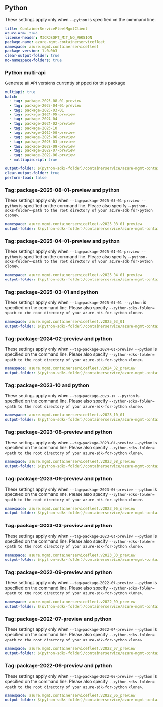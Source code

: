 ## Python

These settings apply only when `--python` is specified on the command line.

``` yaml $(python)
title: ContainerServiceFleetMgmtClient
azure-arm: true
license-header: MICROSOFT_MIT_NO_VERSION
package-name: azure-mgmt-containerservicefleet
namespace: azure.mgmt.containerservicefleet
package-version: 1.0.0b3
clear-output-folder: true
no-namespace-folders: true
```

### Python multi-api
Generate all API versions currently shipped for this package
```yaml $(python)
multiapi: true
batch:
  - tag: package-2025-08-01-preview
  - tag: package-2025-04-01-preview
  - tag: package-2025-03-01
  - tag: package-2024-05-preview
  - tag: package-2024-04
  - tag: package-2024-02-preview
  - tag: package-2023-10
  - tag: package-2023-08-preview
  - tag: package-2023-06-preview
  - tag: package-2023-03-preview
  - tag: package-2022-09-preview
  - tag: package-2022-07-preview
  - tag: package-2022-06-preview
  - multiapiscript: true
```

``` yaml $(multiapiscript)
output-folder: $(python-sdks-folder)/containerservice/azure-mgmt-containerservicefleet/azure/mgmt/containerservicefleet/
clear-output-folder: true
perform-load: false
```

### Tag: package-2025-08-01-preview and python
These settings apply only when `--tag=package-2025-08-01-preview --python` is specified on the command line.
Please also specify `--python-sdks-folder=<path to the root directory of your azure-sdk-for-python clone>`.

``` yaml $(tag) == 'package-2025-08-01-preview' && $(python)
namespace: azure.mgmt.containerservicefleet.v2025_08_01_preview
output-folder: $(python-sdks-folder)/containerservice/azure-mgmt-containerservicefleet/azure/mgmt/containerservicefleet/v2025_08_01_preview
```

### Tag: package-2025-04-01-preview and python
These settings apply only when `--tag=package-2025-04-01-preview --python` is specified on the command line.
Please also specify `--python-sdks-folder=<path to the root directory of your azure-sdk-for-python clone>`.

``` yaml $(tag) == 'package-2025-04-01-preview' && $(python)
namespace: azure.mgmt.containerservicefleet.v2025_04_01_preview
output-folder: $(python-sdks-folder)/containerservice/azure-mgmt-containerservicefleet/azure/mgmt/containerservicefleet/v2025_04_01_preview
```

### Tag: package-2025-03-01 and python

These settings apply only when `--tag=package-2025-03-01 --python` is specified on the command line.
Please also specify `--python-sdks-folder=<path to the root directory of your azure-sdk-for-python clone>`.

``` yaml $(tag) == 'package-2025-03-01' && $(python)
namespace: azure.mgmt.containerservicefleet.v2025_03_01
output-folder: $(python-sdks-folder)/containerservice/azure-mgmt-containerservicefleet/azure/mgmt/containerservicefleet/v2025_03_01
```

### Tag: package-2024-02-preview and python

These settings apply only when `--tag=package-2024-02-preview --python` is specified on the command line.
Please also specify `--python-sdks-folder=<path to the root directory of your azure-sdk-for-python clone>`.

``` yaml $(tag) == 'package-2024-02-preview' && $(python)
namespace: azure.mgmt.containerservicefleet.v2024_02_preview
output-folder: $(python-sdks-folder)/containerservice/azure-mgmt-containerservicefleet/azure/mgmt/containerservicefleet/v2024_02_preview
```

### Tag: package-2023-10 and python

These settings apply only when `--tag=package-2023-10 --python` is specified on the command line.
Please also specify `--python-sdks-folder=<path to the root directory of your azure-sdk-for-python clone>`.

``` yaml $(tag) == 'package-2023-10' && $(python)
namespace: azure.mgmt.containerservicefleet.v2023_10_01
output-folder: $(python-sdks-folder)/containerservice/azure-mgmt-containerservicefleet/azure/mgmt/containerservicefleet/v2023_10_01
```

### Tag: package-2023-08-preview and python

These settings apply only when `--tag=package-2023-08-preview --python` is specified on the command line.
Please also specify `--python-sdks-folder=<path to the root directory of your azure-sdk-for-python clone>`.

``` yaml $(tag) == 'package-2023-08-preview' && $(python)
namespace: azure.mgmt.containerservicefleet.v2023_08_preview
output-folder: $(python-sdks-folder)/containerservice/azure-mgmt-containerservicefleet/azure/mgmt/containerservicefleet/v2023_08_preview
```

### Tag: package-2023-06-preview and python

These settings apply only when `--tag=package-2023-06-preview --python` is specified on the command line.
Please also specify `--python-sdks-folder=<path to the root directory of your azure-sdk-for-python clone>`.

``` yaml $(tag) == 'package-2023-06-preview' && $(python)
namespace: azure.mgmt.containerservicefleet.v2023_06_preview
output-folder: $(python-sdks-folder)/containerservice/azure-mgmt-containerservicefleet/azure/mgmt/containerservicefleet/v2023_06_preview
```

### Tag: package-2023-03-preview and python

These settings apply only when `--tag=package-2023-03-preview --python` is specified on the command line.
Please also specify `--python-sdks-folder=<path to the root directory of your azure-sdk-for-python clone>`.

``` yaml $(tag) == 'package-2023-03-preview' && $(python)
namespace: azure.mgmt.containerservicefleet.v2023_03_preview
output-folder: $(python-sdks-folder)/containerservice/azure-mgmt-containerservicefleet/azure/mgmt/containerservicefleet/v2023_03_preview
```

### Tag: package-2022-09-preview and python

These settings apply only when `--tag=package-2022-09-preview --python` is specified on the command line.
Please also specify `--python-sdks-folder=<path to the root directory of your azure-sdk-for-python clone>`.

``` yaml $(tag) == 'package-2022-09-preview' && $(python)
namespace: azure.mgmt.containerservicefleet.v2022_09_preview
output-folder: $(python-sdks-folder)/containerservice/azure-mgmt-containerservicefleet/azure/mgmt/containerservicefleet/v2022_09_preview
```

### Tag: package-2022-07-preview and python

These settings apply only when `--tag=package-2022-07-preview --python` is specified on the command line.
Please also specify `--python-sdks-folder=<path to the root directory of your azure-sdk-for-python clone>`.

``` yaml $(tag) == 'package-2022-07-preview' && $(python)
namespace: azure.mgmt.containerservicefleet.v2022_07_preview
output-folder: $(python-sdks-folder)/containerservice/azure-mgmt-containerservicefleet/azure/mgmt/containerservicefleet/v2022_07_preview
```

### Tag: package-2022-06-preview and python

These settings apply only when `--tag=package-2022-06-preview --python` is specified on the command line.
Please also specify `--python-sdks-folder=<path to the root directory of your azure-sdk-for-python clone>`.

``` yaml $(tag) == 'package-2022-06-preview' && $(python)
namespace: azure.mgmt.containerservicefleet.v2022_06_preview
output-folder: $(python-sdks-folder)/containerservice/azure-mgmt-containerservicefleet/azure/mgmt/containerservicefleet/v2022_06_preview
```
